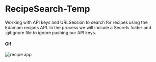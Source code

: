 # RecipeSearch-Temp

Working with API keys and URLSession to search for recipes using the Edamam recipes API. In the process we will  include a Secrets folder and .gitignore file to ignore pushing our API keys.

#### Gif 
![recipe app](Assets/recipe-app-296-588.gif)
